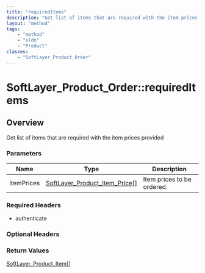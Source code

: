 ```yaml
---
title: "requiredItems"
description: "Get list of items that are required with the item prices provided"
layout: "method"
tags:
    - "method"
    - "sldn"
    - "Product"
classes:
    - "SoftLayer_Product_Order"
---
```

# SoftLayer_Product_Order::requiredItems
## Overview 
Get list of items that are required with the item prices provided

### Parameters 
|Name | Type | Description |
| --- | --- | --- |
|itemPrices| <a href='/reference/datatypes/SoftLayer_Product_Item_Price'>SoftLayer_Product_Item_Price[] </a>| Item prices to be ordered.|


### Required Headers
* authenticate

### Optional Headers

### Return Values
<a href='/reference/datatypes/SoftLayer_Product_Item'>SoftLayer_Product_Item[] </a>
